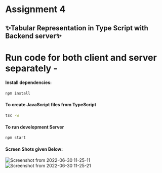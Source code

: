 # Assignment 4

## ✨Tabular Representation in Type Script with Backend server✨

# Run code for both client and server separately -
#### Install dependencies:
```sh
npm install
```
#### To create JavaScript files from TypeScript
```sh
tsc -w
```
#### To run development Server
```sh
npm start
```
#### Screen Shots given Below:

![Screenshot from 2022-06-30 11-25-11](https://user-images.githubusercontent.com/107537420/176603820-a125cbac-6413-416a-b992-8604cf2cdc46.png)
![Screenshot from 2022-06-30 11-25-21](https://user-images.githubusercontent.com/107537420/176603833-441fdf4d-3b68-42cf-9454-b4fab550914d.png)
